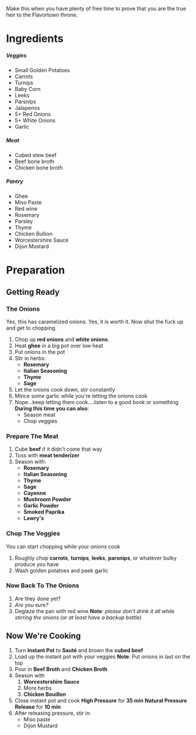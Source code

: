 Make this when you have plenty of free time to prove that you are the true heir to the Flavortown throne.
# Ingredients
##### Veggies
* Small Golden Potatoes
* Carrots
* Turnips
* Baby Corn
* Leeks
* Parsnips
* Jalapenos
* 5+ Red Onions
* 5+ White Onions
* Garlic
##### Meat
* Cubed stew beef
* Beef bone broth
* Chicken bone broth
##### Pantry
* Ghee
* Miso Paste
* Red wine
* Rosemary
* Parsley
* Thyme
* Chicken Bullion
* Worcestershire Sauce
* Dijon Mustard
# Preparation
## Getting Ready
### The Onions
Yes, this has caramelized onions. Yes, it is worth it. Now shut the fuck up and get to chopping.
1) Chop up **red onions** and **white onions**.
2) Heat **ghee** in a big pot over low heat
3) Put onions in the pot
4) Stir in herbs:
	* **Rosemary**
	* **Italian Seasoning**
	* **Thyme**
	* **Sage**
5) Let the onions cook down, stir constantly
6) Mince some garlic while you're letting the onions cook
7) Nope...keep letting them cook....listen to a good book or something
	**During this time you can also**:
	* Season meat
	* Chop veggies
### Prepare The Meat
1) Cube **beef** if it didn't come that way
2) Toss with **meat tenderizer**
3) Season with:
	* **Rosemary**
	* **Italian Seasoning**
	* **Thyme**
	* **Sage**
	* **Cayenne**
	* **Mushroom Powder**
	* **Garlic Powder**
	* **Smoked Paprika**
	* **Lawry's**
### Chop The Veggies
You can start chopping while your onions cook
1) Roughly chop **carrots**, **turnips**, **leeks**, **parsnips**, or whatever bulky produce you have
2) Wash golden potatoes and peek garlic
### Now Back To The Onions
1) Are they done yet?
2) *Are you sure?*
3) Deglaze the pan with red wine
   **Note**: *please don't drink it all while stirring the onions (or at least have a backup bottle)*

## Now We're Cooking
1) Turn **Instant Pot** to **Sauté** and brown the **cubed beef**
2) Load up the instant pot with your veggies
   **Note**: Put onions in last on the top
3) Pour in **Beef Broth** and **Chicken Broth**
4) Season with
	1) **Worcestershire Sauce**
	2) More herbs
	3) **Chicken Bouillon**
5) Close instant pot and cook
   **High Pressure** for **35 min**
   **Natural Pressure Release** for **10 min**
6) After releasing pressure, stir in:
	* Miso paste
	* Dijon Mustard